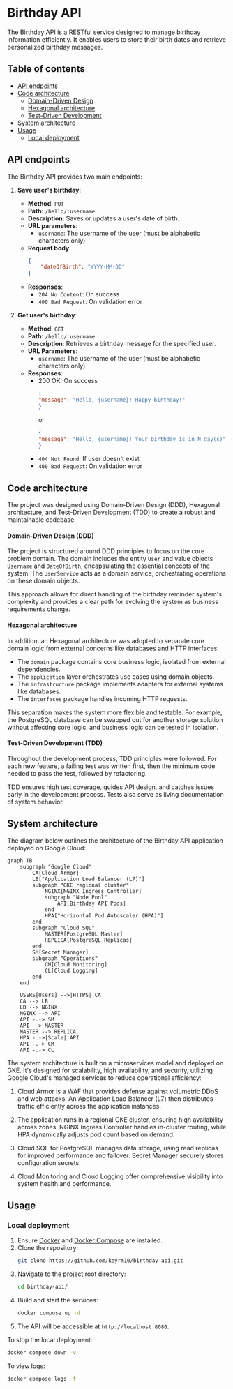 # Birthday API

The Birthday API is a RESTful service designed to manage birthday information efficiently. It enables users to store their birth dates and retrieve personalized birthday messages.

## Table of contents

- [API endpoints](#api-endpoints)
- [Code architecture](#code-architecture)
  - [Domain-Driven Design](#domain-driven-design-ddd)
  - [Hexagonal architecture](#hexagonal-architecture)
  - [Test-Driven Development](#test-driven-development-tdd)
- [System architecture](#system-architecture)
- [Usage](#usage)
  - [Local deployment](#local-deployment)

## API endpoints

The Birthday API provides two main endpoints:

1.  **Save user's birthday**:

    - **Method**: `PUT`
    - **Path**: `/hello/:username`
    - **Description**: Saves or updates a user's date of birth.
    - **URL parameters**:
      - `username`: The username of the user (must be alphabetic characters only)
    - **Request body**:
      ```json
      {
          "dateOfBirth": "YYYY-MM-DD"
      }
      ```
    - **Responses**:
      - `204 No Content`: On success
      - `400 Bad Request`: On validation error

2.  **Get user's birthday**:

    - **Method**: `GET`
    - **Path**: `/hello/:username`
    - **Description**: Retrieves a birthday message for the specified user.
    - **URL Parameters**:
      - `username`: The username of the user (must be alphabetic characters only)
    - **Responses**:
      - 200 OK: On success
        ```json
        {
        "message": "Hello, {username}! Happy birthday!"
        }
        ```
        or
        ```json
        {
        "message": "Hello, {username}! Your birthday is in N day(s)"
        }
        ```
      - `404 Not Found`: If user doesn't exist
      - `400 Bad Request`: On validation error

## Code architecture

The project was designed using Domain-Driven Design (DDD), Hexagonal architecture, and Test-Driven Development (TDD) to create a robust and maintainable codebase.

#### Domain-Driven Design (DDD)

The project is structured around DDD principles to focus on the core problem domain. The domain includes the entity `User` and value objects `Username` and `DateOfBirth`, encapsulating the essential concepts of the system. The `UserService` acts as a domain service, orchestrating operations on these domain objects.

This approach allows for direct handling of the birthday reminder system's complexity and provides a clear path for evolving the system as business requirements change.

#### Hexagonal architecture

In addition, an Hexagonal architecture was adopted to separate core domain logic from external concerns like databases and HTTP interfaces:

- The `domain` package contains core business logic, isolated from external dependencies.
- The `application` layer orchestrates use cases using domain objects.
- The `infrastructure` package implements adapters for external systems like databases.
- The `interfaces` package handles incoming HTTP requests.

This separation makes the system more flexible and testable. For example, the PostgreSQL database can be swapped out for another storage solution without affecting core logic, and business logic can be tested in isolation.

#### Test-Driven Development (TDD)

Throughout the development process, TDD principles were followed. For each new feature, a failing test was written first, then the minimum code needed to pass the test, followed by refactoring.

TDD ensures high test coverage, guides API design, and catches issues early in the development process. Tests also serve as living documentation of system behavior.

## System architecture

The diagram below outlines the architecture of the Birthday API application deployed on Google Cloud:

```mermaid
graph TB
    subgraph "Google Cloud"
        CA[Cloud Armor]
        LB["Application Load Balancer (L7)"]
        subgraph "GKE regional cluster"
            NGINX[NGINX Ingress Controller]
            subgraph "Node Pool"
                API[Birthday API Pods]
            end
            HPA["Horizontal Pod Autoscaler (HPA)"]
        end
        subgraph "Cloud SQL"
            MASTER[PostgreSQL Master]
            REPLICA[PostgreSQL Replicas]
        end
        SM[Secret Manager]
        subgraph "Operations"
            CM[Cloud Monitoring]
            CL[Cloud Logging]
        end
    end
    
    USERS[Users] -->|HTTPS| CA
    CA --> LB
    LB --> NGINX
    NGINX --> API
    API -.-> SM
    API --> MASTER
    MASTER --> REPLICA
    HPA -.->|Scale| API
    API -.-> CM
    API -.-> CL
```

The system architecture is built on a microservices model and deployed on GKE. It's designed for scalability, high availability, and security, utilizing Google Cloud's managed services to reduce operational efficiency:

1. Cloud Armor is a WAF that provides defense against volumetric DDoS and web attacks. An Application Load Balancer (L7) then distributes traffic efficiently across the application instances.

2. The application runs in a regional GKE cluster, ensuring high availability across zones. NGINX Ingress Controller handles in-cluster routing, while HPA dynamically adjusts pod count based on demand.

3. Cloud SQL for PostgreSQL manages data storage, using read replicas for improved performance and failover. Secret Manager securely stores configuration secrets.

4. Cloud Monitoring and Cloud Logging offer comprehensive visibility into system health and performance.

## Usage

### Local deployment

1.  Ensure [Docker](https://docs.docker.com/get-docker/) and [Docker Compose](https://docs.docker.com/compose/install/) are installed.
2.  Clone the repository:
    ```sh
    git clone https://github.com/keyrm10/birthday-api.git
    ```
3.  Navigate to the project root directory:
    ```sh
    cd birthday-api/
    ```
4.  Build and start the services:
    ```sh
    docker compose up -d
    ```
5.  The API will be accessible at `http://localhost:8080`.

To stop the local deployment:

```sh
docker compose down -v
```

To view logs:

```sh
docker compose logs -f
```
